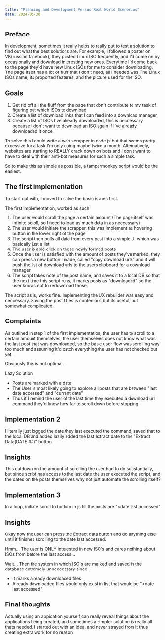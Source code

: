 ```yaml
---
title: "Planning and Development Versus Real World Scenerios"
date: 2024-05-30
---
```


## Preface
In development, sometimes it really helps to really put to test a solution to find out what the best solutions are. For example, I followed a poster on VK(russian facebook), they posted Linux ISO frequently, and I'd come on by occasionally and download interesting new ones. Everytime I'd come back to the page they'd have new Linux ISOs for me to consider downloading. The page itself has a lot of fluff that I don't need, all I needed was The Linux ISOs name, its proported features, and the picture used for the ISO.

## Goals

1. Get rid off all the fluff from the page that don't contribute to my task of figuring out which ISOs to download
2. Create a list of download links that I can feed into a download manager
3. Create a list of ISOs I've already downloaded, this is neccessary because I don't want to download an ISO again if I've already downloaded it once

To solve this I could write a web scrapper in node.js but that seems pretty excessive for a task I'm only doing maybe twice a month. Alternatively, websites are starting to REALLY crack down on bots and I don't want to have to deal with their anti-bot measures for such a simple task.

So to make this as simple as possible, a tampermonkey script would be the easiest.

## The first implementation

To start out with, I moved to solve the basic issues first.

The first implementation, worked as such

1. The user would scroll the page a certain amount (The page itself was infinite scroll, so I need to load as much data in as neccessary)
2. The user would initiate the scrapper, this was implement as hovering button in the lower right of the page
3. The script then pulls all data from every post into a simple UI which was basically just a list
4. The user is able click on these newly formed posts
5. Once the user is satisfied with the amount of posts they've marked, they can press a new button I made, called "copy download urls" and it will push the list of download urls to the users clipboard for a download manager
6. The script takes note of the post name, and saves it to a local DB so that the next time this script runs, it marks posts as "downloaded" so the user knows not to redownload those.

The script as is, works fine. Implementing the UX rebuilder was easy and neccessary.
Saving the post titles is contenious but its useful, but somewhat complicated.

## Complaints

As outlined in step 1 of the first implementation, the user has to scroll to a certain amount themselves, the user themselves does not know what was the last post that was downloaded, so the basic user flow was scrolling way too much and assuming it'd catch everything the user has not checked out yet.

Obviously this is not optimal.

Lazy Solution: 

- Posts are marked with a date
- The User is most likely going to explore all posts that are between "last date accessed" and "current date"
- Thus if I remind the user of the last time they executed a download url command they'd know how far to scroll down before stopping

## Implementation 2

I literally just logged the date they last executed the command, saved that to the local DB and added lazily added the last extract date to the "Extract Data(DATE ##)" button

## Insights

This cutdown on the amount of scrolling the user had to do substantially, but since script has access to the last date the user executed the script, and the dates on the posts themselves why not just automate the scrolling itself?

## Implementation 3

In a loop, initiate scroll to bottom in js till the posts are "<date last accessed"

## Insights

Okay now the user can press the Extract data button and do anything else until it finishes scrolling to the date last accessed.

Hmm... The user is ONLY interested in new ISO's and cares nothing about ISOs from before the last access...

Wait... Then the system in which ISO's are marked and saved in the database extremely unneccessary since:

- It marks already downloaded files
- Already downloaded files would only exist in list that would be "<date last accessed"


## Final thoughts

Actually using an appication yourself can really reveal things about the applications being created, and sometimes a simpler solution is really all thats needed. I started out with an idea, and never strayed from it thus creating extra work for no reason
